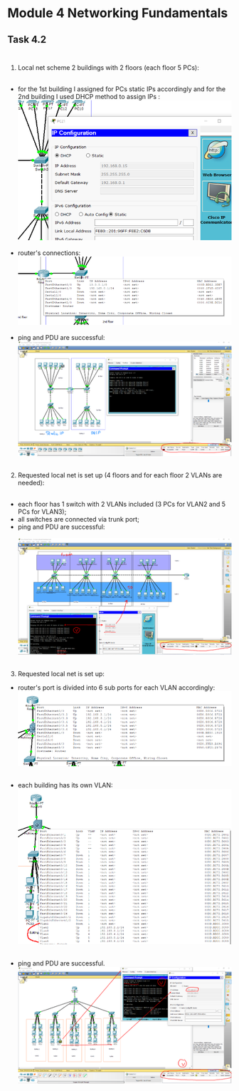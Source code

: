 # Module 4 Networking Fundamentals

## Task 4.2</br></br>


1. Local net scheme 2 buildings with 2 floors (each floor 5 PCs):</br></br>
  - for the 1st building I assigned for PCs static IPs accordingly and for the 2nd building I used DHCP method to assign IPs :
  ![1](./screenshots/1.2.png)</br></br>
  - router's connections:
  ![1](./screenshots/1.1.png)</br></br>
  - ping and PDU are successful:</br>
  ![1](./screenshots/1.png)</br></br>



2. Requested local net is set up (4 floors and for each floor 2 VLANs are needed):</br></br>
  - each floor has 1 switch with 2 VLANs included (3 PCs for VLAN2 and 5 PCs for VLAN3);
  - all switches are connected via trunk port;
  - ping and PDU are successful:</br></br>
  ![1](./screenshots/2.png)</br></br>


3. Requested local net is set up:</br>
 - router's port is divided into 6 sub ports for each VLAN accordingly:
 ![1](./screenshots/3.2.png)</br></br>

 - each building has its own VLAN:
 ![1](./screenshots/3.1.png)</br></br>

 - ping and PDU are successful.</br>
 ![1](./screenshots/3.png)</br></br>
